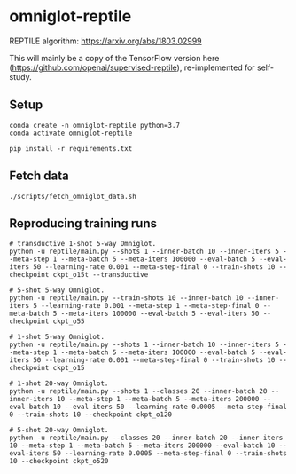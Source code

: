 # omniglot-reptile

REPTILE algorithm: https://arxiv.org/abs/1803.02999

This will mainly be a copy of the TensorFlow version here (https://github.com/openai/supervised-reptile), re-implemented for self-study.

## Setup
```
conda create -n omniglot-reptile python=3.7
conda activate omniglot-reptile

pip install -r requirements.txt
```

## Fetch data
```
./scripts/fetch_omniglot_data.sh
```

## Reproducing training runs

```
# transductive 1-shot 5-way Omniglot.
python -u reptile/main.py --shots 1 --inner-batch 10 --inner-iters 5 --meta-step 1 --meta-batch 5 --meta-iters 100000 --eval-batch 5 --eval-iters 50 --learning-rate 0.001 --meta-step-final 0 --train-shots 10 --checkpoint ckpt_o15t --transductive

# 5-shot 5-way Omniglot.
python -u reptile/main.py --train-shots 10 --inner-batch 10 --inner-iters 5 --learning-rate 0.001 --meta-step 1 --meta-step-final 0 --meta-batch 5 --meta-iters 100000 --eval-batch 5 --eval-iters 50 --checkpoint ckpt_o55

# 1-shot 5-way Omniglot.
python -u reptile/main.py --shots 1 --inner-batch 10 --inner-iters 5 --meta-step 1 --meta-batch 5 --meta-iters 100000 --eval-batch 5 --eval-iters 50 --learning-rate 0.001 --meta-step-final 0 --train-shots 10 --checkpoint ckpt_o15

# 1-shot 20-way Omniglot.
python -u reptile/main.py --shots 1 --classes 20 --inner-batch 20 --inner-iters 10 --meta-step 1 --meta-batch 5 --meta-iters 200000 --eval-batch 10 --eval-iters 50 --learning-rate 0.0005 --meta-step-final 0 --train-shots 10 --checkpoint ckpt_o120

# 5-shot 20-way Omniglot.
python -u reptile/main.py --classes 20 --inner-batch 20 --inner-iters 10 --meta-step 1 --meta-batch 5 --meta-iters 200000 --eval-batch 10 --eval-iters 50 --learning-rate 0.0005 --meta-step-final 0 --train-shots 10 --checkpoint ckpt_o520
```

